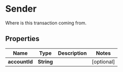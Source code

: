 

# Sender

Where is this transaction coming from.

## Properties

Name | Type | Description | Notes
------------ | ------------- | ------------- | -------------
**accountId** | **String** |  |  [optional]



